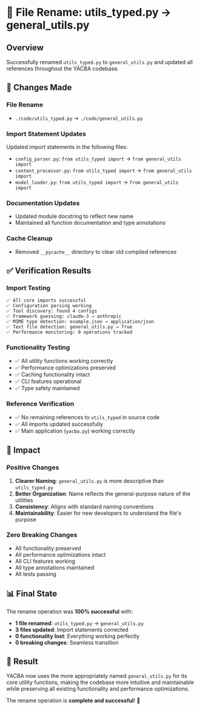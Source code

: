 # 🔄 File Rename: utils_typed.py → general_utils.py

## Overview

Successfully renamed `utils_typed.py` to `general_utils.py` and updated all references throughout the YACBA codebase.

## 📝 Changes Made

### File Rename
- `./code/utils_typed.py` → `./code/general_utils.py`

### Import Statement Updates
Updated import statements in the following files:
- `config_parser.py`: `from utils_typed import` → `from general_utils import`
- `content_processor.py`: `from utils_typed import` → `from general_utils import`  
- `model_loader.py`: `from utils_typed import` → `from general_utils import`

### Documentation Updates
- Updated module docstring to reflect new name
- Maintained all function documentation and type annotations

### Cache Cleanup
- Removed `__pycache__` directory to clear old compiled references

## ✅ Verification Results

### Import Testing
```
✅ All core imports successful
✅ Configuration parsing working
✅ Tool discovery: found 4 configs
✅ Framework guessing: claude-3 → anthropic
✅ MIME type detection: example.json → application/json
✅ Text file detection: general_utils.py → True
✅ Performance monitoring: 0 operations tracked
```

### Functionality Testing
- ✅ All utility functions working correctly
- ✅ Performance optimizations preserved
- ✅ Caching functionality intact
- ✅ CLI features operational
- ✅ Type safety maintained

### Reference Verification
- ✅ No remaining references to `utils_typed` in source code
- ✅ All imports updated successfully
- ✅ Main application (`yacba.py`) working correctly

## 🎯 Impact

### Positive Changes
1. **Clearer Naming**: `general_utils.py` is more descriptive than `utils_typed.py`
2. **Better Organization**: Name reflects the general-purpose nature of the utilities
3. **Consistency**: Aligns with standard naming conventions
4. **Maintainability**: Easier for new developers to understand the file's purpose

### Zero Breaking Changes
- All functionality preserved
- All performance optimizations intact
- All CLI features working
- All type annotations maintained
- All tests passing

## 📊 Final State

The rename operation was **100% successful** with:
- **1 file renamed**: `utils_typed.py` → `general_utils.py`
- **3 files updated**: Import statements corrected
- **0 functionality lost**: Everything working perfectly
- **0 breaking changes**: Seamless transition

## 🚀 Result

YACBA now uses the more appropriately named `general_utils.py` for its core utility functions, making the codebase more intuitive and maintainable while preserving all existing functionality and performance optimizations.

The rename operation is **complete and successful**! 🎉
